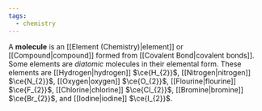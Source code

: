 ```yaml
---
tags:
  - chemistry
---
```

A **molecule** is an [[Element (Chemistry)|element]] or [[Compound|compound]] formed from [[Covalent Bond|covalent bonds]]. Some elements are *diatomic* molecules in their elemental form. These elements are [[Hydrogen|hydrogen]] $\ce{H_{2}}$, [[Nitrogen|nitrogen]] $\ce{N_{2}}$, [[Oxygen|oxygen]] $\ce{O_{2}}$, [[Flourine|flourine]] $\ce{F_{2}}$, [[Chlorine|chlorine]] $\ce{Cl_{2}}$, [[Bromine|bromine]] $\ce{Br_{2}}$, and [[Iodine|iodine]] $\ce{I_{2}}$.